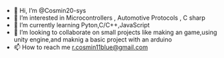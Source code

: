 - 👋 Hi, I’m @Cosmin20-sys
- 👀 I’m interested in Microcontrollers , Automotive Protocols , C sharp
- 🌱 I’m currently learning Pyton,C/C++,JavaScript
- 💞️ I’m looking to collaborate on small projects like making an game,using unity engine,and maknig a basic project with an arduino
- 📫 How to reach me r.cosmin11blue@gmail.com

<!---
Cosmin20-sys/Cosmin20-sys is a ✨ special ✨ repository because its `README.md` (this file) appears on your GitHub profile.
You can click the Preview link to take a look at your changes.
--->
